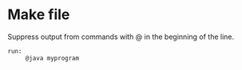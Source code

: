 # Make file
Suppress output from commands with @ in the beginning of the line.
```
run:
     @java myprogram
```     
